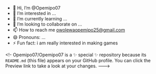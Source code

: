 - 👋 Hi, I’m @Opemipo07
- 👀 I’m interested in ...
- 🌱 I’m currently learning ...
- 💞️ I’m looking to collaborate on ...
- 📫 How to reach me owolewaopemipo25@gmail.com
- 😄 Pronouns: ...
- ⚡ Fun fact: i am really interested in making games

<!-
Opemipo07/Opemipo07 is a ✨ special ✨ repository because its `README.md` (this file) appears on your GitHub profile.
You can click the Preview link to take a look at your changes.
--->
